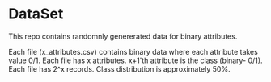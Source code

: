# DataSet
This repo contains randomnly genererated data for binary attributes.

Each file (x_attributes.csv) contains binary data where each attribute takes value 0/1. Each file has x attributes.
x+1'th attribute is the class (binary- 0/1). Each file has 2^x records.
Class distribution is approximately 50%.
